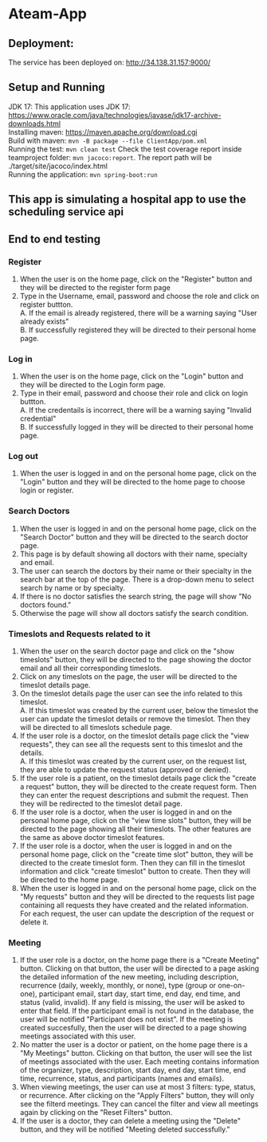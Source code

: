 # Ateam-App

## Deployment:
The service has been deployed on: http://34.138.31.157:9000/

## Setup and Running

JDK 17: This application uses JDK 17: https://www.oracle.com/java/technologies/javase/jdk17-archive-downloads.html  
Installing maven: https://maven.apache.org/download.cgi  
Build with maven: ```mvn -B package --file ClientApp/pom.xml```  
Running the test: ```mvn clean test```
Check the test coverage report inside teamproject folder: ```mvn jacoco:report```. The report path will be ./target/site/jacoco/index.html  
Running the application: ```mvn spring-boot:run```  

## This app is simulating a hospital app to use the scheduling service api

## End to end testing

### Register
1. When the user is on the home page, click on the "Register" button and they will be directed to the register form page
2. Type in the Username, email, password and choose the role and click on register buttton.  
   A. If the email is already registered, there will be a warning saying "User already exists"  
   B. If successfully registered they will be directed to their personal home page.  
### Log in
1. When the user is on the home page, click on the "Login" button and they will be directed to the Login form page.
2. Type in their email, password and choose their role and click on login buttton.  
   A. If the credentails is incorrect, there will be a warning saying "Invalid credential"  
   B. If successfully logged in they will be directed to their personal home page.  
### Log out
1. When the user is logged in and on the personal home page, click on the "Login" button and they will be directed to the home page to choose login or register.
### Search Doctors
1. When the user is logged in and on the personal home page, click on the "Search Doctor" button and they will be directed to the search doctor page.
2. This page is by default showing all doctors with their name, specialty and email.
3. The user can search the doctors by their name or their specialty in the search bar at the top of the page. There is a drop-down menu to select search by name or by specialty.
4. If there is no doctor satisfies the search string, the page will show "No doctors found."
5. Otherwise the page will show all doctors satisfy the search condition.
### Timeslots and Requests related to it
1. When the user on the search doctor page and click on the "show timeslots" button, they will be directed to the page showing the doctor email and all their corresponding timeslots.
2. Click on any timeslots on the page, the user will be directed to the timeslot details page.
3. On the timeslot details page the user can see the info related to this timeslot.  
   A. If this timeslot was created by the current user, below the timeslot the user can update the timeslot details or remove the timeslot. Then they will be directed to all timeslots schedule page.  
4. If the user role is a doctor, on the timeslot details page click the "view requests", they can see all the requests sent to this timeslot and the details.  
   A. If this timeslot was created by the current user, on the request list, they are able to update the request status (approved or denied).  
5. If the user role is a patient, on the timeslot details page click the "create a request" button, they will be directed to the create request form. Then they can enter the request descriptions and submit the request. Then they will be redirected to the timeslot detail page.
6. If the user role is a doctor, when the user is logged in and on the personal home page, click on the "view time slots" button, they will be directed to the page showing all their timeslots. The other features are the same as above doctor timeslot features.
7. If the user role is a doctor, when the user is logged in and on the personal home page, click on the "create time slot" button, they will be directed to the create timeslot form. Then they can fill in the timeslot information and click "create timeslot" button to create. Then they will be directed to the home page.
8. When the user is logged in and on the personal home page, click on the "My requests" button and they will be directed to the requests list page containing all requests they have created and the related information. For each request, the user can update the description of the request or delete it.
### Meeting
1. If the user role is a doctor, on the home page there is a "Create Meeting" button. Clicking on that button, the user will be directed to a page asking the detailed information of the new meeting, including description, recurrence (daily, weekly, monthly, or none), type (group or one-on-one), participant email, start day, start time, end day, end time, and status (valid, invalid). If any field is missing, the user will be asked to enter that field. If the participant email is not found in the database, the user will be notified "Participant does not exist". If the meeting is created succesfully, then the user will be directed to a page showing meetings associated with this user.
2. No matter the user is a doctor or patient, on the home page there is a "My Meetings" button. Clicking on that button, the user will see the list of meetings associated with the user. Each meeting contains information of the organizer, type, description, start day, end day, start time, end time, recurrence, status, and participants (names and emails).
3. When viewing meetings, the user can use at most 3 filters: type, status, or recurrence. After clicking on the "Apply Filters" button, they will only see the filterd meetings. They can cancel the filter and view all meetings again by clicking on the "Reset Filters" button.
4. If the user is a doctor, they can delete a meeting using the "Delete" button, and they will be notified "Meeting deleted successfully."
